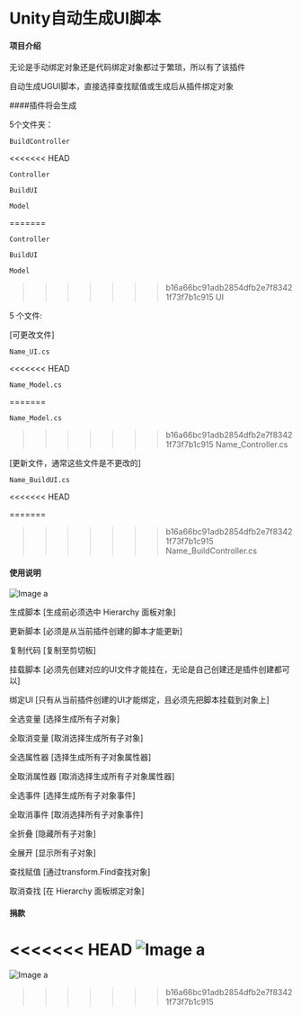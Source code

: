 ﻿# Unity自动生成UI脚本

#### 项目介绍

无论是手动绑定对象还是代码绑定对象都过于繁琐，所以有了该插件

自动生成UGUI脚本，直接选择查找赋值或生成后从插件绑定对象

####插件将会生成 

5个文件夹：

    BuildController
<<<<<<< HEAD

    Controller

    BuildUI

    Model

=======
    
    Controller
    
    BuildUI
    
    Model
    
>>>>>>> b16a66bc91adb2854dfb2e7f83421f73f7b1c915
    UI

5 个文件:

[可更改文件]

    Name_UI.cs
<<<<<<< HEAD

    Name_Model.cs

=======
    
    Name_Model.cs
    
>>>>>>> b16a66bc91adb2854dfb2e7f83421f73f7b1c915
    Name_Controller.cs

[更新文件，通常这些文件是不更改的]

    Name_BuildUI.cs
<<<<<<< HEAD

=======
    
>>>>>>> b16a66bc91adb2854dfb2e7f83421f73f7b1c915
    Name_BuildController.cs


#### 使用说明

![Image a](https://raw.githubusercontent.com/pinzeweifen/CreateScript/master/image/pulg.png)

生成脚本 [生成前必须选中 Hierarchy 面板对象]

更新脚本 [必须是从当前插件创建的脚本才能更新]

复制代码 [复制至剪切板]

挂载脚本 [必须先创建对应的UI文件才能挂在，无论是自己创建还是插件创建都可以]

绑定UI   [只有从当前插件创建的UI才能绑定，且必须先把脚本挂载到对象上]

全选变量     [选择生成所有子对象] 

全取消变量   [取消选择生成所有子对象]

全选属性器   [选择生成所有子对象属性器] 

全取消属性器 [取消选择生成所有子对象属性器]

全选事件     [选择生成所有子对象事件] 

全取消事件   [取消选择所有子对象事件]

全折叠       [隐藏所有子对象] 

全展开       [显示所有子对象]

查找赋值     [通过transform.Find查找对象] 

取消查找     [在 Hierarchy 面板绑定对象]

#### 捐款
<<<<<<< HEAD
![Image a](https://raw.githubusercontent.com/pinzeweifen/CreateScript/master/image/a6x01158ynw6dgxmb8flf56.png)
=======
![Image a](https://raw.githubusercontent.com/pinzeweifen/CreateScript/master/image/a6x01158ynw6dgxmb8flf56.png)
>>>>>>> b16a66bc91adb2854dfb2e7f83421f73f7b1c915
